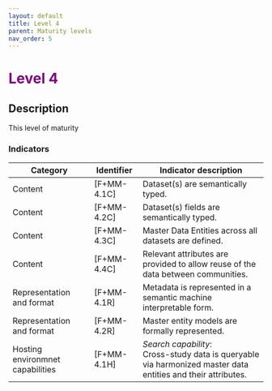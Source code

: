 ```yaml
---
layout: default
title: Level 4
parent: Maturity levels
nav_order: 5
---
```


# <span style="color:purple;font-weight:bold">Level 4</span>

## Description

This level of maturity 

### Indicators

| Category | Identifier | Indicator description |
| -------- | ---------- | ---------------------- |
| Content | [F+MM-4.1C] | Dataset(s) are semantically typed. |
| Content | [F+MM-4.2C] | Dataset(s) fields are semantically typed. |
| Content | [F+MM-4.3C] | Master Data Entities across all datasets are defined. |
| Content | [F+MM-4.4C] | Relevant attributes are provided to allow reuse of the data between communities. |
| Representation and format |  [F+MM-4.1R] | Metadata is represented in a semantic machine interpretable form. |
| Representation and format |  [F+MM-4.2R] | Master entity models are formally represented. |
| Hosting environmnet capabilities | [F+MM-4.1H] | *Search capability*:<br/> Cross-study data is queryable via harmonized master data entities and their attributes. |
